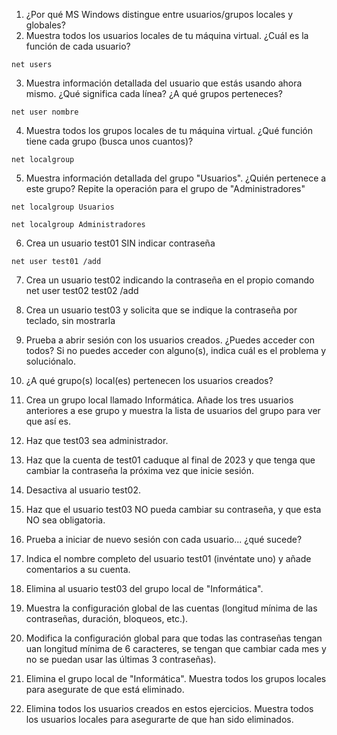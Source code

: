 1. ¿Por qué MS Windows distingue entre usuarios/grupos locales y globales?
2. Muestra todos los usuarios locales de tu máquina virtual. ¿Cuál es la función de cada usuario?
```
net users
```
3. Muestra información detallada del usuario que estás usando ahora mismo. ¿Qué significa cada línea? ¿A qué grupos perteneces?
```
net user nombre
```
4. Muestra todos los grupos locales de tu máquina virtual. ¿Qué función tiene cada grupo (busca unos cuantos)?
```
net localgroup
```
5. Muestra información detallada del grupo "Usuarios". ¿Quién pertenece a este grupo? Repite la operación para el grupo de "Administradores"
```
net localgroup Usuarios
```
```
net localgroup Administradores
```
6. Crea un usuario test01 SIN indicar contraseña
```
net user test01 /add
```
7. Crea un usuario test02 indicando la contraseña en el propio comando
net user test02 test02 /add
8. Crea un usuario test03 y solicita que se indique la contraseña por teclado, sin mostrarla

9. Prueba a abrir sesión con los usuarios creados. ¿Puedes acceder con todos? Si no puedes acceder con alguno(s), indica cuál es el problema y soluciónalo.
10. ¿A qué grupo(s) local(es) pertenecen los usuarios creados?
11. Crea un grupo local llamado Informática. Añade los tres usuarios anteriores a ese grupo y muestra la lista de usuarios del grupo para ver que así es.
12. Haz que test03 sea administrador.
13. Haz que la cuenta de test01 caduque al final de 2023 y que tenga que cambiar la contraseña la próxima vez que inicie sesión.
14. Desactiva al usuario test02.
15. Haz que el usuario test03 NO pueda cambiar su contraseña, y que esta NO sea obligatoria.
16. Prueba a iniciar de nuevo sesión con cada usuario... ¿qué sucede?
17. Indica el nombre completo del usuario test01 (invéntate uno) y añade comentarios a su cuenta.
18. Elimina al usuario test03 del grupo local de "Informática".
19. Muestra la configuración global de las cuentas (longitud mínima de las contraseñas, duración, bloqueos, etc.).
20. Modifica la configuración global para que todas las contraseñas tengan uan longitud mínima de 6 caracteres, se tengan que cambiar cada mes y no se puedan usar las últimas 3 contraseñas). 
21. Elimina el grupo local de "Informática". Muestra todos los grupos locales para asegurate de que está eliminado.
22. Elimina todos los usuarios creados en estos ejercicios. Muestra todos los usuarios locales para asegurarte de que han sido eliminados.